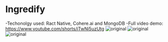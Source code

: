 # Ingredify
-Techonolgy used: Ract Native, Cohere.ai and MongoDB
-Full video demo: https://www.youtube.com/shorts/iTwNi5uzUtg
![original](https://github.com/dan-the-man639/Ingredify/assets/108316903/f3a81955-e22c-447d-82ce-f9d737ec6997)
![original](https://github.com/dan-the-man639/Ingredify/assets/108316903/6fd10231-7440-4204-8ac8-ceb2d31e901d)
![original](https://github.com/dan-the-man639/Ingredify/assets/108316903/43f074e9-46af-4002-90db-5a482680830a)
